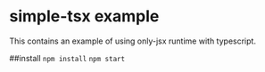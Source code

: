 # simple-tsx example
This contains an example of using only-jsx runtime with typescript.

##install
```npm install```
```npm start```
